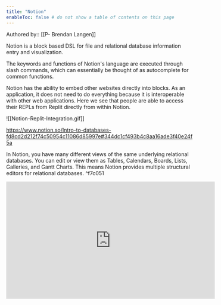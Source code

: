 ```yaml
---
title: "Notion"
enableToc: false # do not show a table of contents on this page
---
```

Authored by:: [[P- Brendan Langen]]

Notion is a block based DSL for file and relational database information entry and visualization.

The keywords and functions of Notion's language are executed through slash commands, which can essentially be thought of as autocomplete for common functions.

Notion has the ability to embed other websites directly into blocks. As an application, it does not need to do everything because it is interoperable with other web applications. Here we see that people are able to access their REPLs from Replit directly from within Notion.

![[Notion-Replit-Integration.gif]]

https://www.notion.so/Intro-to-databases-fd8cd2d212f74c50954c11086d85997e#344dc1cf493b4c8aa16ade3f40e24f5a

In Notion, you have many different views of the same underlying relational databases. You can edit or view them as Tables, Calendars, Boards, Lists, Galleries, and Gantt Charts. This means Notion provides multiple structural editors for relational databases. ^f7c051

<iframe width="560" height="315" src="https://www.youtube.com/embed/-vLeXjO3aKU" title="YouTube video player" frameborder="0" allow="accelerometer; autoplay; clipboard-write; encrypted-media; gyroscope; picture-in-picture" allowfullscreen></iframe>

